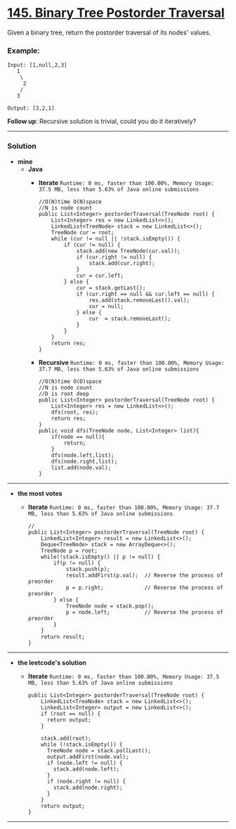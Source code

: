 # [145. Binary Tree Postorder Traversal](https://leetcode.com/problems/binary-tree-postorder-traversal/)

Given a binary tree, return the postorder traversal of its nodes' values.

### Example:
```
Input: [1,null,2,3]
   1
    \
     2
    /
   3

Output: [3,2,1]
```

**Follow up**: Recursive solution is trivial, could you do it iteratively?

---


### Solution
* **mine**
  * **Java**
    * **Iterate** `Runtime: 0 ms, faster than 100.00%, Memory Usage: 37.5 MB, less than 5.63% of Java online submissions`
      ```
      //O(N)time O(N)space
      //N is node count
      public List<Integer> postorderTraversal(TreeNode root) {
          List<Integer> res = new LinkedList<>();
          LinkedList<TreeNode> stack = new LinkedList<>();
          TreeNode cur = root;
          while (cur != null || !stack.isEmpty()) {
              if (cur != null) {
                  stack.add(new TreeNode(cur.val));
                  if (cur.right != null) {
                      stack.add(cur.right);
                  }
                  cur = cur.left;
              } else {
                  cur = stack.getLast();
                  if (cur.right == null && cur.left == null) {
                      res.add(stack.removeLast().val);
                      cur = null;
                  } else {
                      cur  = stack.removeLast();
                  }
              }
          }
          return res;
      }
      ```

    * **Recursive**  `Runtime: 0 ms, faster than 100.00%, Memory Usage: 37.7 MB, less than 5.63% of Java online submissions`
      ```
      //O(N)time O(D)space
      //N is node count
      //D is root deep
      public List<Integer> postorderTraversal(TreeNode root) {
          List<Integer> res = new LinkedList<>();
          dfs(root, res);
          return res;
      }
      public void dfs(TreeNode node, List<Integer> list){
          if(node == null){
              return;
          }
          dfs(node.left,list);
          dfs(node.right,list);
          list.add(node.val);
      }
      ```
  
---

* **the most votes**
  
  * **Iterate** `Runtime: 0 ms, faster than 100.00%, Memory Usage: 37.7 MB, less than 5.63% of Java online submissions`
    ```
    //
    public List<Integer> postorderTraversal(TreeNode root) {
        LinkedList<Integer> result = new LinkedList<>();
        Deque<TreeNode> stack = new ArrayDeque<>();
        TreeNode p = root;
        while(!stack.isEmpty() || p != null) {
            if(p != null) {
                stack.push(p);
                result.addFirst(p.val);  // Reverse the process of preorder
                p = p.right;             // Reverse the process of preorder
            } else {
                TreeNode node = stack.pop();
                p = node.left;           // Reverse the process of preorder
            }
        }
        return result;
    }
    ```

----

* **the leetcode's solution**
  
  * **Iterate** `Runtime: 0 ms, faster than 100.00%, Memory Usage: 37.5 MB, less than 5.63% of Java online submissions`
    ```
    public List<Integer> postorderTraversal(TreeNode root) {
        LinkedList<TreeNode> stack = new LinkedList<>();
        LinkedList<Integer> output = new LinkedList<>();
        if (root == null) {
          return output;
        }

        stack.add(root);
        while (!stack.isEmpty()) {
          TreeNode node = stack.pollLast();
          output.addFirst(node.val);
          if (node.left != null) {
            stack.add(node.left);
          }
          if (node.right != null) {
            stack.add(node.right);
          }
        }
        return output;
    }
    ```
    
---
